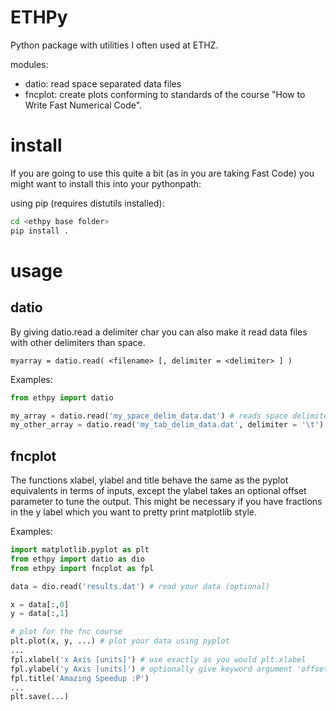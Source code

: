 ETHPy
=====

Python package with utilities I often used at ETHZ.

modules:

* datio: read space separated data files
* fncplot: create plots conforming to standards of the course "How to Write Fast Numerical Code".

# install
If you are going to use this quite a bit (as in you are taking Fast Code) you might want to install this into your pythonpath:

using pip (requires distutils installed):

```bash
cd <ethpy base folder>
pip install .
```
    
# usage

## datio
By giving datio.read a delimiter char you can also make it read data files with other delimiters than space.

`myarray = datio.read( <filename> [, delimiter = <delimiter> ] )`

Examples:

```python
from ethpy import datio

my_array = datio.read('my_space_delim_data.dat') # reads space delimited floats
my_other_array = datio.read('my_tab_delim_data.dat', delimiter = '\t') # reads tab delimited floats
```

## fncplot

The functions xlabel, ylabel and title behave the same as the pyplot equivalents in terms of inputs, except the ylabel takes an optional offset parameter to tune the output.
This might be necessary if you have fractions in the y label which you want to pretty print matplotlib style.

Examples:

```python
import matplotlib.pyplot as plt
from ethpy import datio as dio
from ethpy import fncplot as fpl

data = dio.read('results.dat') # read your data (optional)

x = data[:,0]
y = data[:,1]

# plot for the fnc course
plt.plot(x, y, ...) # plot your data using pyplot
...
fpl.xlabel('x Axis [units]') # use exactly as you would plt.xlabel
fpl.ylabel('y Axis [units]') # optionally give keyword argument 'offset' if the label is too close to the axis system.
fpl.title('Amazing Speedup :P')
...
plt.save(...)
```
